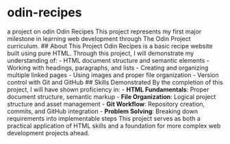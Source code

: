# odin-recipes
a project  on odin
Odin Recipes This project represents my first major milestone in learning web development through The Odin Project curriculum. ## About This Project Odin Recipes is a basic recipe website built using pure HTML. Through this project, I will demonstrate my understanding of: - HTML document structure and semantic elements - Working with headings, paragraphs, and lists - Creating and organizing multiple linked pages - Using images and proper file organization - Version control with Git and GitHub ## Skills Demonstrated By the completion of this project, I will have shown proficiency in: - **HTML Fundamentals**: Proper document structure, semantic markup - **File Organization**: Logical project structure and asset management - **Git Workflow**: Repository creation, commits, and GitHub integration - **Problem Solving**: Breaking down requirements into implementable steps This project serves as both a practical application of HTML skills and a foundation for more complex web development projects ahead.

